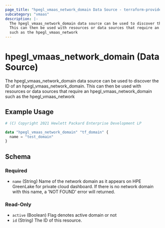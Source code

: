 ```yaml
---
page_title: "hpegl_vmaas_network_domain Data Source - terraform-provider-hpegl"
subcategory: "vmaas"
description: |-
  The hpegl_vmaas_network_domain data source can be used to discover the ID of an hpegl_vmaas_network_domain.
  This can then be used with resources or data sources that require an hpegl_vmaas_network_domain
  such as the hpegl_vmaas_network
---
```

# hpegl_vmaas_network_domain (Data Source)

The hpegl_vmaas_network_domain data source can be used to discover the ID of an hpegl_vmaas_network_domain.
		 This can then be used with resources or data sources that require an hpegl_vmaas_network_domain
		 such as the hpegl_vmaas_network

## Example Usage

```terraform
# (C) Copyright 2021 Hewlett Packard Enterprise Development LP

data "hpegl_vmaas_network_domain" "tf_domain" {
  name = "test_domain"
}
```

<!-- schema generated by tfplugindocs -->
## Schema

### Required

- `name` (String) Name of the network domain as it appears on HPE GreenLake for private cloud dashboard. If there is no network domain with this name, a 'NOT FOUND' error will returned.

### Read-Only

- `active` (Boolean) Flag denotes active domain or not
- `id` (String) The ID of this resource.


